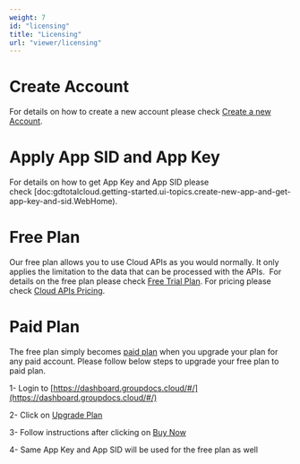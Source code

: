 ```yaml
---
weight: 7
id: "licensing"
title: "Licensing"
url: "viewer/licensing"
---
```







# Create Account #

For details on how to create a new account please check [Create a new Account](https://idsrv.asposeptyltd.com/identity/signup?signin#afd1a248967c69e396baddcd488ef333).

# Apply App SID and App Key #

For details on how to get App Key and App SID please check [doc:gdtotalcloud.getting-started.ui-topics.create-new-app-and-get-app-key-and-sid.WebHome).

# Free Plan #

Our free plan allows you to use Cloud APIs as you would normally. It only applies the limitation to the data that can be processed with the APIs.  For details on the free plan please check [Free Trial Plan](https://purchase.groupdocs.cloud/trial). For pricing please check [Cloud APIs Pricing](https://purchase.groupdocs.cloud/pricing).

# Paid Plan #

The free plan simply becomes [paid plan](https://purchase.groupdocs.cloud/pricing) when you upgrade your plan for any paid account. Please follow below steps to upgrade your free plan to paid plan.

1- Login to [https://dashboard.groupdocs.cloud/#/](https://dashboard.groupdocs.cloud/#/)

2- Click on [Upgrade Plan](https://dashboard.groupdocs.cloud/#/plan)

3- Follow instructions after clicking on [Buy Now](https://dashboard.groupdocs.cloud/#/plan/subscribe/320)

4- Same App Key and App SID will be used for the free plan as well